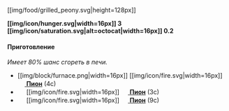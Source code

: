 [[img/food/grilled_peony.svg|height=128px]]

**[[img/icon/hunger.svg|width=16px]] 3 [[img/icon/saturation.svg|alt=octocat|width=16px]] 0.2**

#### Приготовление
_Имеет 80% шанс сгореть в печи._
- [[img/block/furnace.png|width=16px]] [[img/icon/fire.svg|width=16px]] [<img src="https://gamepedia.cursecdn.com/minecraft_ru_gamepedia/a/a6/Пион.png" width="16"> **Пион**](https://minecraft-ru.gamepedia.com/Цветы) (4с)
- <img src="https://gamepedia.cursecdn.com/minecraft_gamepedia/b/ba/Smoker.png" width="16"> [[img/icon/fire.svg|width=16px]] [<img src="https://gamepedia.cursecdn.com/minecraft_ru_gamepedia/a/a6/Пион.png" width="16"> **Пион**](https://minecraft-ru.gamepedia.com/Цветы) (3с)
- <img src="https://gamepedia.cursecdn.com/minecraft_gamepedia/4/4f/Campfire_JE2_BE2.png" width="16"> [[img/icon/fire.svg|width=16px]] [<img src="https://gamepedia.cursecdn.com/minecraft_ru_gamepedia/a/a6/Пион.png" width="16"> **Пион**](https://minecraft-ru.gamepedia.com/Цветы) (9с)